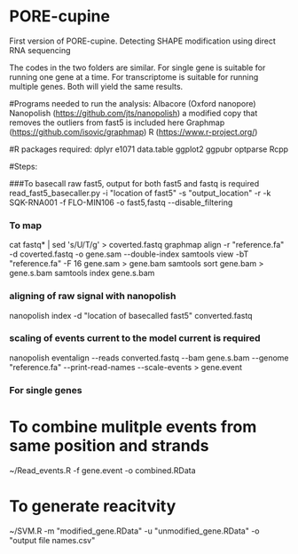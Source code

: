 # PORE-cupine
First version of PORE-cupine. Detecting SHAPE modification using direct RNA sequencing

The codes in the two folders are similar.
For single gene is suitable for running one gene at a time.
For transcriptome is suitable for running multiple genes.
Both will yield the same results.

#Programs needed to run the analysis:
Albacore (Oxford nanopore) 
Nanopolish (https://github.com/jts/nanopolish) a modified copy that removes the outliers from fast5 is included here 
Graphmap (https://github.com/isovic/graphmap)
R (https://www.r-project.org/)

#R packages required:
dplyr
e1071
data.table
ggplot2
ggpubr
optparse
Rcpp


#Steps:

###To basecall raw fast5, output for both fast5 and fastq is required 
read_fast5_basecaller.py -i "location of fast5" -s "output_location" -r -k SQK-RNA001 -f FLO-MIN106 -o fast5,fastq --disable_filtering

### To map
cat fastq* | sed 's/U/T/g' > coverted.fastq
graphmap align -r "reference.fa" -d coverted.fastq -o gene.sam  --double-index
samtools view -bT "reference.fa" -F 16 gene.sam > gene.bam
samtools sort gene.bam > gene.s.bam
samtools index gene.s.bam

### aligning of raw signal with nanopolish
nanopolish index -d "location of basecalled fast5" converted.fastq
### scaling of events current to the model current is required
nanopolish eventalign  --reads converted.fastq --bam gene.s.bam --genome "reference.fa" --print-read-names --scale-events > gene.event

### For single genes
# To combine mulitple events from same position and strands
~/Read_events.R -f gene.event -o combined.RData

# To generate reacitvity
~/SVM.R -m "modified_gene.RData" -u "unmodified_gene.RData" -o "output file names.csv"
